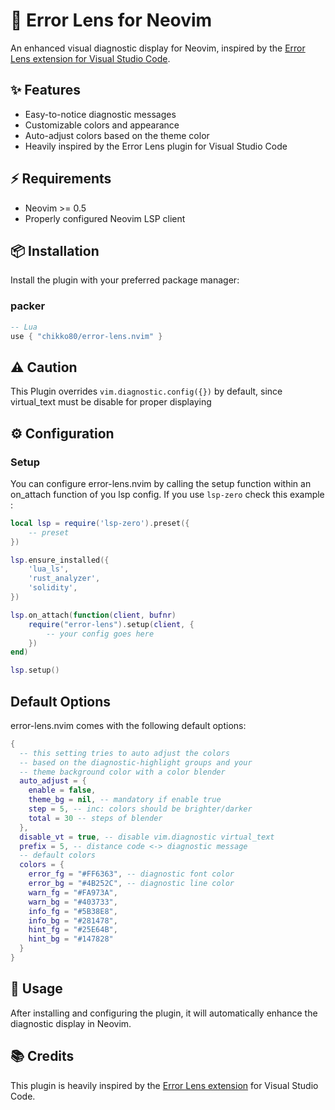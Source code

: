 
# 🔎 Error Lens for Neovim

An enhanced visual diagnostic display for Neovim, inspired by the [Error Lens extension for Visual Studio Code](https://github.com/usernamehw/vscode-error-lens).

## ✨ Features

- Easy-to-notice diagnostic messages
- Customizable colors and appearance
- Auto-adjust colors based on the theme color
- Heavily inspired by the Error Lens plugin for Visual Studio Code

## ⚡️ Requirements

- Neovim >= 0.5
- Properly configured Neovim LSP client

## 📦 Installation

Install the plugin with your preferred package manager:

### packer

```lua
-- Lua
use { "chikko80/error-lens.nvim" }
```

## ⚠️  Caution
This Plugin overrides ```vim.diagnostic.config({})``` by default, since virtual_text must be disable for proper displaying


## ⚙️ Configuration

### Setup
You can configure error-lens.nvim by calling the setup function within an on_attach function of you lsp config.
If you use ```lsp-zero``` check this example :


```lua
local lsp = require('lsp-zero').preset({
    -- preset
})

lsp.ensure_installed({
    'lua_ls',
    'rust_analyzer',
    'solidity',
})

lsp.on_attach(function(client, bufnr)
    require("error-lens").setup(client, {
        -- your config goes here
    })
end)

lsp.setup()

```


## Default Options
error-lens.nvim comes with the following default options:


```lua
{
  -- this setting tries to auto adjust the colors 
  -- based on the diagnostic-highlight groups and your 
  -- theme background color with a color blender
  auto_adjust = {
    enable = false,
    theme_bg = nil, -- mandatory if enable true
    step = 5, -- inc: colors should be brighter/darker
    total = 30 -- steps of blender
  },
  disable_vt = true, -- disable vim.diagnostic virtual_text
  prefix = 5, -- distance code <-> diagnostic message
  -- default colors
  colors = {
    error_fg = "#FF6363", -- diagnostic font color
    error_bg = "#4B252C", -- diagnostic line color
    warn_fg = "#FA973A",
    warn_bg = "#403733",
    info_fg = "#5B38E8",
    info_bg = "#281478",
    hint_fg = "#25E64B",
    hint_bg = "#147828"
  }
}
```


## 🚀 Usage
After installing and configuring the plugin, it will automatically enhance the diagnostic display in Neovim.


## 📚 Credits
This plugin is heavily inspired by the [Error Lens extension](https://github.com/usernamehw/vscode-error-lens) for Visual Studio Code.
